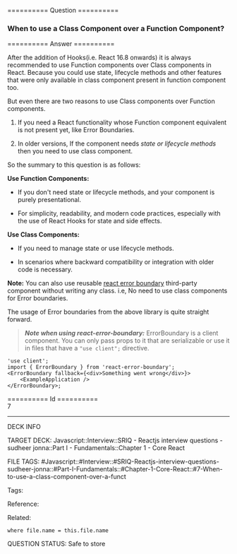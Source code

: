 ========== Question ==========  

### When to use a Class Component over a Function Component?  

========== Answer ==========  

After the addition of Hooks(i.e. React 16.8 onwards) it is always recommended to use Function components over Class components in React. Because you could use state, lifecycle methods and other features that were only available in class component present in function component too.

But even there are two reasons to use Class components over Function components.

1. If you need a React functionality whose Function component equivalent is not present yet, like Error Boundaries.

2. In older versions, If the component needs _state or lifecycle methods_ then you need to use class component.

So the summary to this question is as follows:

**Use Function Components:**

-   If you don't need state or lifecycle methods, and your component is purely presentational.

-   For simplicity, readability, and modern code practices, especially with the use of React Hooks for state and side effects.

**Use Class Components:**

-   If you need to manage state or use lifecycle methods.

-   In scenarios where backward compatibility or integration with older code is necessary.

**Note:** You can also use reusable [react error boundary](https://github.com/bvaughn/react-error-boundary) third-party component without writing any class. i.e, No need to use class components for Error boundaries.

The usage of Error boundaries from the above library is quite straight forward.

> **_Note when using react-error-boundary:_** ErrorBoundary is a client component. You can only pass props to it that are serializable or use it in files that have a `"use client";` directive.

<!-- codeblock-start -->
<pre><code class="hljs language-jsx"><span class="hljs-string">'use client'</span>;
<span class="hljs-keyword">import</span> { <span class="hljs-title class_">ErrorBoundary</span> } <span class="hljs-keyword">from</span> <span class="hljs-string">'react-error-boundary'</span>;
<span class="xml"><span class="hljs-tag">&#x3C;<span class="hljs-name">ErrorBoundary</span> <span class="hljs-attr">fallback</span>=<span class="hljs-string">{</span>&#x3C;<span class="hljs-attr">div</span>></span>Something went wrong<span class="hljs-tag">&#x3C;/<span class="hljs-name">div</span>></span>}>
    <span class="hljs-tag">&#x3C;<span class="hljs-name">ExampleApplication</span> /></span>
<span class="hljs-tag">&#x3C;/<span class="hljs-name">ErrorBoundary</span>></span></span>;
</code></pre>
<!-- codeblock-end -->

========== Id ==========  
7

---

DECK INFO

TARGET DECK: Javascript::Interview::SRIQ - Reactjs interview questions - sudheer jonna::Part I - Fundamentals::Chapter 1 - Core React

FILE TAGS: #Javascript::#Interview::#SRIQ-Reactjs-interview-questions-sudheer-jonna::#Part-I-Fundamentals::#Chapter-1-Core-React::#7-When-to-use-a-class-component-over-a-funct

Tags:

Reference:

Related:

```dataview
where file.name = this.file.name
```
QUESTION STATUS: Safe to store
